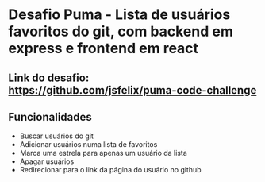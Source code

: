 # Desafio Puma -  Lista de usuários favoritos do git, com backend em express e frontend em react

## Link do desafio: https://github.com/jsfelix/puma-code-challenge

## Funcionalidades
- Buscar usuários do git
- Adicionar usuários numa lista de favoritos
- Marca uma estrela para apenas um usuário da lista
- Apagar usuários
- Redirecionar para o link da página do usuário no github 



